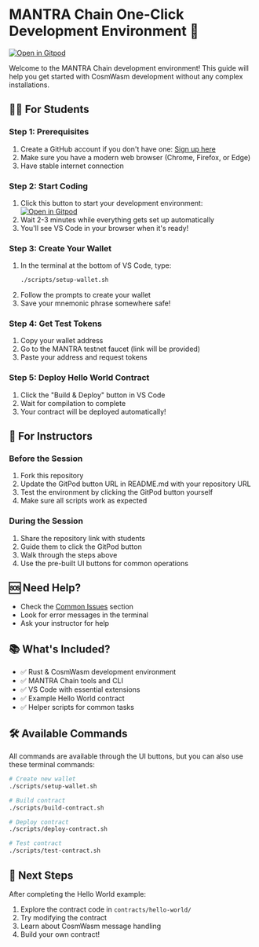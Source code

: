 # MANTRA Chain One-Click Development Environment 🚀

[![Open in Gitpod](https://gitpod.io/button/open-in-gitpod.svg)](https://gitpod.io/#https://github.com/aveek-goyal/mantra-chain-dev-environment)

Welcome to the MANTRA Chain development environment! This guide will help you get started with CosmWasm development without any complex installations.

## 👩‍💻 For Students

### Step 1: Prerequisites
1. Create a GitHub account if you don't have one: [Sign up here](https://github.com/signup)
2. Make sure you have a modern web browser (Chrome, Firefox, or Edge)
3. Have stable internet connection

### Step 2: Start Coding
1. Click this button to start your development environment: [![Open in Gitpod](https://gitpod.io/button/open-in-gitpod.svg)](https://gitpod.io/#https://github.com/YOUR_REPO_HERE)
2. Wait 2-3 minutes while everything gets set up automatically
3. You'll see VS Code in your browser when it's ready!

### Step 3: Create Your Wallet
1. In the terminal at the bottom of VS Code, type:
   ```bash
   ./scripts/setup-wallet.sh
   ```
2. Follow the prompts to create your wallet
3. Save your mnemonic phrase somewhere safe!

### Step 4: Get Test Tokens
1. Copy your wallet address
2. Go to the MANTRA testnet faucet (link will be provided)
3. Paste your address and request tokens

### Step 5: Deploy Hello World Contract
1. Click the "Build & Deploy" button in VS Code
2. Wait for compilation to complete
3. Your contract will be deployed automatically!

## 🔧 For Instructors

### Before the Session
1. Fork this repository
2. Update the GitPod button URL in README.md with your repository URL
3. Test the environment by clicking the GitPod button yourself
4. Make sure all scripts work as expected

### During the Session
1. Share the repository link with students
2. Guide them to click the GitPod button
3. Walk through the steps above
4. Use the pre-built UI buttons for common operations

## 🆘 Need Help?

- Check the [Common Issues](SETUP.md#common-issues--solutions) section
- Look for error messages in the terminal
- Ask your instructor for help

## 📚 What's Included?

- ✅ Rust & CosmWasm development environment
- ✅ MANTRA Chain tools and CLI
- ✅ VS Code with essential extensions
- ✅ Example Hello World contract
- ✅ Helper scripts for common tasks

## 🛠️ Available Commands

All commands are available through the UI buttons, but you can also use these terminal commands:

```bash
# Create new wallet
./scripts/setup-wallet.sh

# Build contract
./scripts/build-contract.sh

# Deploy contract
./scripts/deploy-contract.sh

# Test contract
./scripts/test-contract.sh
```

## 🎉 Next Steps

After completing the Hello World example:
1. Explore the contract code in `contracts/hello-world/`
2. Try modifying the contract
3. Learn about CosmWasm message handling
4. Build your own contract!
